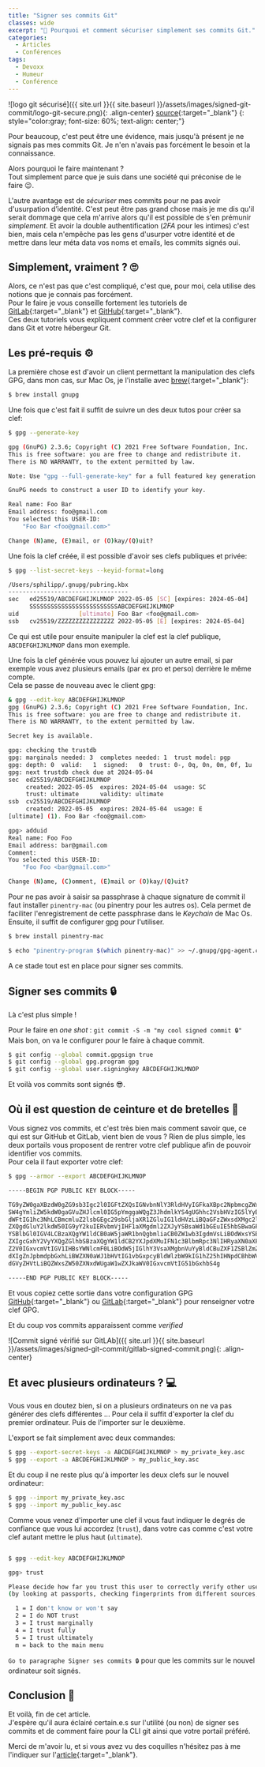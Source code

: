 ```yaml
---
title: "Signer ses commits Git"
classes: wide
excerpt: "🔐 Pourquoi et comment sécuriser simplement ses commits Git."
categories:
  - Articles
  - Conférences
tags:
  - Devoxx
  - Humeur
  - Conférence
---
```

<meta content="{{ {{ site.url }}{{ site.baseurl }}/assets/images/signed-git-commit/logo-git-secure.png" property="og:image">

![logo git sécurisé]({{ site.url }}{{ site.baseurl }}/assets/images/signed-git-commit/logo-git-secure.png){: .align-center}
[source](https://github.blog/2020-07-02-git-credential-manager-core-building-a-universal-authentication-experience/){:target="_blank"}
{: style="color:gray; font-size: 60%; text-align: center;"}

Pour beaucoup, c'est peut être une évidence, mais jusqu'à présent je ne signais pas mes commits Git.
Je n'en n'avais pas forcément le besoin et la connaissance.

Alors pourquoi le faire maintenant ?  
Tout simplement parce que je suis dans une société qui préconise de le faire 😉.

L'autre avantage est de _sécuriser_ mes commits pour ne pas avoir d'usurpation d’identité.
C'est peut être pas grand chose mais je me dis qu'il serait dommage que cela m'arrive alors qu'il est possible de s'en prémunir _simplement_.
Et avoir la double authentification (_2FA_ pour les intimes) c'est bien, mais cela n'empêche pas les gens d'usurper votre identité et de mettre dans leur méta data vos noms et emails, les commits signés oui.

## Simplement, vraiment ? 🙄

Alors, ce n'est pas que c'est compliqué, c'est que, pour moi, cela utilise des notions que je connais pas forcément.  
Pour le faire je vous conseille fortement les tutoriels de [GitLab](https://docs.gitlab.com/ee/user/project/repository/gpg_signed_commits/){:target="_blank"} et [GitHub](https://docs.github.com/en/authentication/managing-commit-signature-verification){:target="_blank"}.  
Ces deux tutoriels vous expliquent comment créer votre clef et la configurer dans Git et votre hébergeur Git.

## Les pré-requis ⚙️

La première chose est d'avoir un client permettant la manipulation des clefs GPG, dans mon cas, sur Mac Os, je l'installe avec [brew](https://brew.sh/){:target="_blank"}:
```bash
$ brew install gnupg
```

Une fois que c'est fait il suffit de suivre un des deux tutos pour créer sa clef:
```bash
$ gpg --generate-key 

gpg (GnuPG) 2.3.6; Copyright (C) 2021 Free Software Foundation, Inc.
This is free software: you are free to change and redistribute it.
There is NO WARRANTY, to the extent permitted by law.

Note: Use "gpg --full-generate-key" for a full featured key generation dialog.

GnuPG needs to construct a user ID to identify your key.

Real name: Foo Bar
Email address: foo@gmail.com
You selected this USER-ID:
    "Foo Bar <foo@gmail.com>"

Change (N)ame, (E)mail, or (O)kay/(Q)uit? 
```

Une fois la clef créée, il est possible d'avoir ses clefs publiques et privée:
```bash
$ gpg --list-secret-keys --keyid-format=long

/Users/sphilipp/.gnupg/pubring.kbx
----------------------------------
sec   ed25519/ABCDEFGHIJKLMNOP 2022-05-05 [SC] [expires: 2024-05-04]
      SSSSSSSSSSSSSSSSSSSSSSSSSABCDEFGHIJKLMNOP
uid                 [ultimate] Foo Bar <foo@gmail.com>
ssb   cv25519/ZZZZZZZZZZZZZZZZ 2022-05-05 [E] [expires: 2024-05-04]
```
Ce qui est utile pour ensuite manipuler la clef est la clef publique, `ABCDEFGHIJKLMNOP` dans mon exemple.

Une fois la clef générée vous pouvez lui ajouter un autre email, si par exemple vous avez plusieurs emails (par ex pro et perso) derrière le même compte.  
Cela se passe de nouveau avec le client gpg:
```bash
& gpg --edit-key ABCDEFGHIJKLMNOP
gpg (GnuPG) 2.3.6; Copyright (C) 2021 Free Software Foundation, Inc.
This is free software: you are free to change and redistribute it.
There is NO WARRANTY, to the extent permitted by law.

Secret key is available.

gpg: checking the trustdb
gpg: marginals needed: 3  completes needed: 1  trust model: pgp
gpg: depth: 0  valid:   1  signed:   0  trust: 0-, 0q, 0n, 0m, 0f, 1u
gpg: next trustdb check due at 2024-05-04
sec  ed25519/ABCDEFGHIJKLMNOP
     created: 2022-05-05  expires: 2024-05-04  usage: SC  
     trust: ultimate      validity: ultimate
ssb  cv25519/ABCDEFGHIJKLMNOP
     created: 2022-05-05  expires: 2024-05-04  usage: E   
[ultimate] (1). Foo Bar <foo@gmail.com>

gpg> adduid
Real name: Foo Foo
Email address: bar@gmail.com
Comment: 
You selected this USER-ID:
    "Foo Foo <bar@gmail.com>"

Change (N)ame, (C)omment, (E)mail or (O)kay/(Q)uit?
```

Pour ne pas avoir à saisir sa passphrase à chaque signature de commit il faut installer `pinentry-mac` (ou pinentry pour les autres os).
Cela permet de faciliter l'enregistrement de cette passphrase dans le _Keychain_ de Mac Os.  
Ensuite, il suffit de configurer gpg pour l'utiliser.

```bash
$ brew install pinentry-mac

$ echo "pinentry-program $(which pinentry-mac)" >> ~/.gnupg/gpg-agent.conf
```

A ce stade tout est en place pour signer ses commits.

## Signer ses commits 🔒

Là c'est plus simple !

Pour le faire en _one shot_ : `git commit -S -m "my cool signed commit 🔒"`  
Mais bon, on va le configurer pour le faire à chaque commit.

```bash
$ git config --global commit.gpgsign true
$ git config --global gpg.program gpg
$ git config --global user.signingkey ABCDEFGHIJKLMNOP
```

Et voilà vos commits sont signés 😎.

## Où il est question de ceinture et de bretelles 🔐

Vous signez vos commits, et c'est très bien mais comment savoir que, ce qui est sur GitHub et GitLab, vient bien de vous ?
Rien de plus simple, les deux portails vous proposent de rentrer votre clef publique afin de pouvoir identifier vos commits.  
Pour cela il faut exporter votre clef:

```bash
$ gpg --armor --export ABCDEFGHIJKLMNOP

-----BEGIN PGP PUBLIC KEY BLOCK-----

TG9yZW0gaXBzdW0gZG9sb3Igc2l0IGFtZXQsIGNvbnNlY3RldHVyIGFkaXBpc2NpbmcgZWxpdC4g
SW4gYmliZW5kdW0gaGVuZHJlcml0IG5pYmggaWQgZ3JhdmlkYS4gUGhhc2VsbHVzIG5lYyBhbGlx
dWFtIG1hc3NhLCBmcmluZ2lsbGEgc29sbGljaXR1ZGluIG1ldHVzLiBQaGFzZWxsdXMgc2l0IGFt
ZXQgdGluY2lkdW50IG9yY2kuIERvbmVjIHF1aXMgdml2ZXJyYSBsaWd1bGEuIE5hbSBwaGFyZXRy
YSBlbGl0IGV4LCBzaXQgYW1ldCB0aW5jaWR1bnQgbmliaCB0ZW1wb3IgdmVsLiBOdWxsYSBzZW1w
ZXIgcGxhY2VyYXQgZGlhbSBzaXQgYW1ldCB2YXJpdXMuIFN1c3BlbmRpc3NlIHRyaXN0aXF1ZSBl
Z2V0IGxvcmVtIGV1IHBsYWNlcmF0LiBOdW5jIGlhY3VsaXMgbnVuYyBldCBuZXF1ZSBlZmZpY2l0
dXIgZnJpbmdpbGxhLiBWZXN0aWJ1bHVtIG1vbGxpcyBldWlzbW9kIG1hZ25hIHNpdCBhbWV0IGlu
dGVyZHVtLiBQZWxsZW50ZXNxdWUgaW1wZXJkaWV0IGxvcmVtIG51bGxhbS4g

-----END PGP PUBLIC KEY BLOCK-----
```

Et vous copiez cette sortie dans votre configuration GPG [GitHub](https://docs.github.com/en/authentication/managing-commit-signature-verification/adding-a-new-gpg-key-to-your-github-account){:target="_blank"} ou [GitLab](https://docs.gitlab.com/ee/user/project/repository/gpg_signed_commits/#add-a-gpg-key-to-your-account){:target="_blank"} pour renseigner votre clef GPG.

Et du coup vos commits apparaissent comme _verified_

![Commit signé vérifié sur GitLAb]({{ site.url }}{{ site.baseurl }}/assets/images/signed-git-commit/gitlab-signed-commit.png){: .align-center}

## Et avec plusieurs ordinateurs ? 💻

Vous vous en doutez bien, si on a plusieurs ordinateurs on ne va pas générer des clefs différentes ...
Pour cela il suffit d'exporter la clef du premier ordinateur.
Puis de l'importer sur le deuxième.

L'export se fait simplement avec deux commandes:

```bash
$ gpg --export-secret-keys -a ABCDEFGHIJKLMNOP > my_private_key.asc
$ gpg --export -a ABCDEFGHIJKLMNOP > my_public_key.asc
```

Et du coup il ne reste plus qu'à importer les deux clefs sur le nouvel ordinateur:
```bash
$ gpg --import my_private_key.asc
$ gpg --import my_public_key.asc
```

Comme vous venez d'importer une clef il vous faut indiquer le degrés de confiance que vous lui accordez (`trust`), dans votre cas comme c'est votre clef autant mettre le plus haut (`ultimate`).

```bash

$ gpg --edit-key ABCDEFGHIJKLMNOP

gpg> trust

Please decide how far you trust this user to correctly verify other users\' keys
(by looking at passports, checking fingerprints from different sources, etc.)

  1 = I don't know or won't say
  2 = I do NOT trust
  3 = I trust marginally
  4 = I trust fully
  5 = I trust ultimately
  m = back to the main menu
```

`Go to paragraphe Signer ses commits 🔒` pour que les commits sur le nouvel ordinateur soit signés.

## Conclusion 🧐

Et voilà, fin de cet article.  
J'espère qu'il aura éclairé certain.e.s sur l'utilité (ou non) de signer ses commits et de comment faire pour la CLI git ainsi que votre portail préféré.

Merci de m'avoir lu, et si vous avez vu des coquilles n'hésitez pas à me l'indiquer sur l'[article](https://github.com/philippart-s/blog){:target="_blank"}. 
